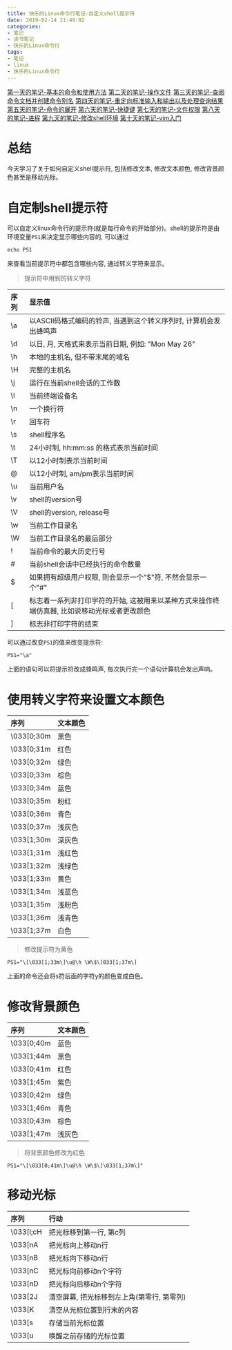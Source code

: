 ```yaml
---
title: 快乐的Linux命令行笔记-自定义shell提示符
date: 2019-02-14 21:49:02
categories:
- 笔记
- 读书笔记
- 快乐的Linux命令行
tags:
- 笔记
- linux
- 快乐的Linux命令行
---
```


[第一天的笔记-基本的命令和使用方法](/note/read_note/The_Linux_Command_Line/The-Linux-Command-Line-read-note-1Day.html)
[第二天的笔记-操作文件](/note/read_note/The_Linux_Command_Line/The-Linux-Command-Line-read-note-2Day.html)
[第三天的笔记-查阅命令文档并创建命令别名](/note/read_note/The_Linux_Command_Line/The-Linux-Command-Line-read-note-3Day.html)
[第四天的笔记-重定向标准输入和输出以及处理查询结果](/note/read_note/The_Linux_Command_Line/The-Linux-Command-Line-read-note-4Day.html)
[第五天的笔记-命令的展开](/note/read_note/The_Linux_Command_Line/The-Linux-Command-Line-read-note-5Day.html)
[第六天的笔记-快捷键](/note/read_note/The_Linux_Command_Line/The-Linux-Command-Line-read-note-6Day.html)
[第七天的笔记-文件权限](/note/read_note/The_Linux_Command_Line/The-Linux-Command-Line-read-note-7Day.html)
[第八天的笔记-进程](/note/read_note/The_Linux_Command_Line/The-Linux-Command-Line-read-note-8Day.html)
[第九天的笔记-修改shell环境](/note/read_note/The_Linux_Command_Line/The-Linux-Command-Line-read-note-9Day.html)
[第十天的笔记-vim入门](/note/read_note/The_Linux_Command_Line/The-Linux-Command-Line-read-note-10Day.html)

# 总结

今天学习了关于如何自定义shell提示符, 包括修改文本, 修改文本颜色, 修改背景颜色甚至是移动光标。
<!--more-->

# 自定制shell提示符

可以自定义linux命令行的提示符(就是每行命令的开始部分)。shell的提示符是由环境变量`PS1`来决定显示哪些内容的, 可以通过

```shell
echo PS1
```
来查看当前提示符中都包含哪些内容, 通过转义字符来显示。

> 提示符中用到的转义字符

| 序列 | 显示值 |
| :--- | :----- |
| \a | 以ASCII码格式编码的铃声, 当遇到这个转义序列时, 计算机会发出蜂鸣声 |
| \d | 以日, 月, 天格式来表示当前日期, 例如: "Mon May 26" |
| \h | 本地的主机名, 但不带末尾的域名 |
| \H | 完整的主机名 |
| \j | 运行在当前shell会话的工作数 |
| \l | 当前终端设备名 |
| \n | 一个换行符 |
| \r | 回车符 |
| \s | shell程序名 |
| \t | 24小时制, hh:mm:ss 的格式表示当前时间 |
| \T | 以12小时制表示当前时间 |
| \@ | 以12小时制, am/pm表示当前时间 |
| \u | 当前用户名 |
| \v | shell的version号 |
| \V | shell的version, release号 |
| \w | 当前工作目录名 |
| \W | 当前工作目录名的最后部分 |
| \! | 当前命令的最大历史行号 |
| \# | 当前shell会话中已经执行的命令数量 |
| \$ | 如果拥有超级用户权限, 则会显示一个"$"符, 不然会显示一个"#" |
| \[ | 标志着一系列非打印字符的开始, 这被用来以某种方式来操作终端仿真器, 比如说移动光标或者更改颜色 |
| \] | 标志非打印字符的结束 |

可以通过改变`PS1`的值来改变提示符:

```shell
PS1="\a"
```

上面的语句可以将提示符改成蜂鸣声, 每次执行完一个语句计算机会发出声响。

# 使用转义字符来设置文本颜色

| 序列 | 文本颜色 |
| :--- | :------- |
| \033[0;30m | 黑色 |
| \033[0;31m | 红色 |
| \033[0;32m | 绿色 |
| \033[0;33m | 棕色 |
| \033[0;34m | 蓝色 |
| \033[0;35m | 粉红 |
| \033[0;36m | 青色 |
| \033[0;37m | 浅灰色 |
| \033[1;30m | 深灰色 |
| \033[1;31m | 浅红色 |
| \033[1;32m | 浅绿色 |
| \033[1;33m | 黄色 |
| \033[1;34m | 浅蓝色 |
| \033[1;35m | 浅粉色 |
| \033[1;36m | 浅青色 |
| \033[1;37m | 白色 |

> 修改提示符为黄色

```shell
PS1="\[\033[1;33m\]\u@\h \W\$\[033[1;37m\]
```

上面的命令还会将`$`符后面的字符y的颜色变成白色。

# 修改背景颜色

| 序列 | 文本颜色 |
| :--- | :------- |
| \033[0;40m | 蓝色 |
| \033[1;44m | 黑色 |
| \033[0;41m | 红色 |
| \033[1;45m | 紫色 |
| \033[0;42m | 绿色 |
| \033[1;46m | 青色 |
| \033[0;43m | 棕色 |
| \033[1;47m | 浅灰色 |

> 将背景颜色修改为红色

```shell
PS1="\[\033[0;41m\]\u@\h \W\$\[\033[1;37m\]"
```
# 移动光标

| 序列 | 行动 |
| :-- | :---- |
| \033[l;cH | 把光标移到第一行, 第c列 |
| \033[nA | 把光标向上移动n行 |
| \033[nB | 把光标向下移动n行 |
| \033[nC | 把光标向前移动n个字符 |
| \033[nD | 把光标向后移动n个字符 |
| \033[2J | 清空屏幕, 把光标移到左上角(第零行, 第零列) |
| \033[K | 清空从光标位置到行末的内容 |
| \033[s | 存储当前光标位置 |
| \033[u | 唤醒之前存储的光标位置 |
